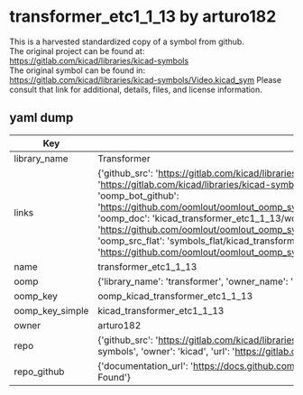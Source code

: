 # transformer_etc1_1_13 by arturo182  
This is a harvested standardized copy of a symbol from github.  
The original project can be found at:  
https://gitlab.com/kicad/libraries/kicad-symbols  
The original symbol can be found in:
https://gitlab.com/kicad/libraries/kicad-symbols/Video.kicad_sym
Please consult that link for additional, details, files, and license information.  
## yaml dump  
| Key | Value |  
| --- | --- |  
| library_name | Transformer |  
| links | {'github_src': 'https://gitlab.com/kicad/libraries/kicad-symbols/Video.kicad_sym', 'github_src_repo': 'https://gitlab.com/kicad/libraries/kicad-symbols', 'oomp_bot': 'kicad_transformer_etc1_1_13/working', 'oomp_bot_github': 'https://github.com/oomlout/oomlout_oomp_symbol_bot/tree/main/kicad_transformer_etc1_1_13/working', 'oomp_doc': 'kicad_transformer_etc1_1_13/working', 'oomp_doc_github': 'https://github.com/oomlout/oomlout_oomp_symbol_doc/tree/main/kicad_transformer_etc1_1_13/working', 'oomp_src_flat': 'symbols_flat/kicad_transformer_etc1_1_13/working', 'oomp_src_flat_github': 'https://github.com/oomlout/oomlout_oomp_symbol_src/tree/main/kicad_transformer_etc1_1_13/working'} |  
| name | transformer_etc1_1_13 |  
| oomp | {'library_name': 'transformer', 'owner_name': 'kicad', 'symbol_name': 'transformer_etc1_1_13'} |  
| oomp_key | oomp_kicad_transformer_etc1_1_13 |  
| oomp_key_simple | kicad_transformer_etc1_1_13 |  
| owner | arturo182 |  
| repo | {'github_src': 'https://gitlab.com/kicad/libraries/kicad-symbols/Video.kicad_sym', 'name': 'libraries/kicad-symbols', 'owner': 'kicad', 'url': 'https://gitlab.com/kicad/libraries/kicad-symbols'} |  
| repo_github | {'documentation_url': 'https://docs.github.com/rest/repos/repos#get-a-repository', 'message': 'Not Found'} |  

